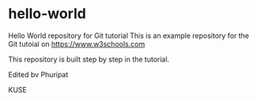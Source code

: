 # hello-world
Hello World repository for Git tutorial
This is an example repository for the Git tutoial on https://www.w3schools.com

This repository is built step by step in the tutorial.

Edited bv Phuripat

KUSE